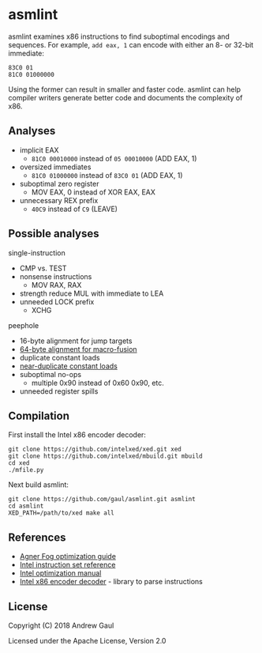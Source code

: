 # asmlint

asmlint examines x86 instructions to find suboptimal encodings and sequences.
For example, `add eax, 1` can encode with either an 8- or 32-bit immediate:

```
83C0 01
81C0 01000000
```

Using the former can result in smaller and faster code.  asmlint can help
compiler writers generate better code and documents the complexity of x86.

## Analyses

* implicit EAX
  - `81C0 00010000` instead of `05 00010000` (ADD EAX, 1)
* oversized immediates
  - `81C0 01000000` instead of `83C0 01` (ADD EAX, 1)
* suboptimal zero register
  - MOV EAX, 0 instead of XOR EAX, EAX
* unnecessary REX prefix
  - `40C9` instead of `C9` (LEAVE)

## Possible analyses

single-instruction
* CMP vs. TEST
* nonsense instructions
  - MOV RAX, RAX
* strength reduce MUL with immediate to LEA
* unneeded LOCK prefix
  - XCHG

peephole
* 16-byte alignment for jump targets
* [64-byte alignment for macro-fusion](https://code.fb.com/data-infrastructure/accelerate-large-scale-applications-with-bolt/)
* duplicate constant loads
* [near-duplicate constant loads](https://paul.bone.id.au/2018/09/14/large-immediate-values/)
* suboptimal no-ops
  - multiple 0x90 instead of 0x60 0x90, etc.
* unneeded register spills

## Compilation

First install the Intel x86 encoder decoder:

```
git clone https://github.com/intelxed/xed.git xed
git clone https://github.com/intelxed/mbuild.git mbuild
cd xed
./mfile.py
```

Next build asmlint:

```
git clone https://github.com/gaul/asmlint.git asmlint
cd asmlint
XED_PATH=/path/to/xed make all
```

## References

* [Agner Fog optimization guide](https://www.agner.org/optimize/optimizing_assembly.pdf)
* [Intel instruction set reference](https://www.intel.com/content/dam/www/public/us/en/documents/manuals/64-ia-32-architectures-software-developer-instruction-set-reference-manual-325383.pdf)
* [Intel optimization manual](https://www.intel.com/content/dam/www/public/us/en/documents/manuals/64-ia-32-architectures-optimization-manual.pdf)
* [Intel x86 encoder decoder](https://github.com/intelxed/xed) - library to parse instructions

## License

Copyright (C) 2018 Andrew Gaul

Licensed under the Apache License, Version 2.0
